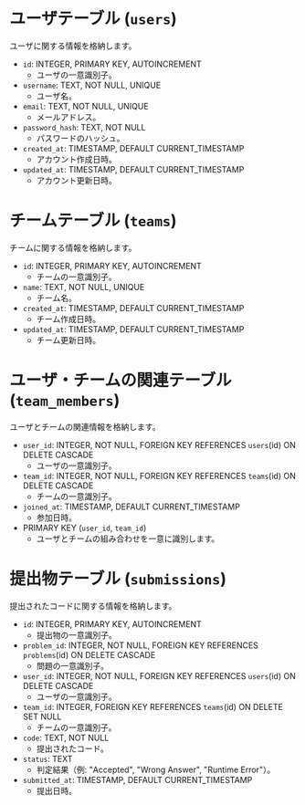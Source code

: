 # ユーザテーブル (`users`)
ユーザに関する情報を格納します。

- `id`: INTEGER, PRIMARY KEY, AUTOINCREMENT
  - ユーザの一意識別子。
- `username`: TEXT, NOT NULL, UNIQUE
  - ユーザ名。
- `email`: TEXT, NOT NULL, UNIQUE
  - メールアドレス。
- `password_hash`: TEXT, NOT NULL
  - パスワードのハッシュ。
- `created_at`: TIMESTAMP, DEFAULT CURRENT_TIMESTAMP
  - アカウント作成日時。
- `updated_at`: TIMESTAMP, DEFAULT CURRENT_TIMESTAMP
  - アカウント更新日時。

# チームテーブル (`teams`)
チームに関する情報を格納します。

- `id`: INTEGER, PRIMARY KEY, AUTOINCREMENT
  - チームの一意識別子。
- `name`: TEXT, NOT NULL, UNIQUE
  - チーム名。
- `created_at`: TIMESTAMP, DEFAULT CURRENT_TIMESTAMP
  - チーム作成日時。
- `updated_at`: TIMESTAMP, DEFAULT CURRENT_TIMESTAMP
  - チーム更新日時。

# ユーザ・チームの関連テーブル (`team_members`)
ユーザとチームの関連情報を格納します。

- `user_id`: INTEGER, NOT NULL, FOREIGN KEY REFERENCES `users`(id) ON DELETE CASCADE
  - ユーザの一意識別子。
- `team_id`: INTEGER, NOT NULL, FOREIGN KEY REFERENCES `teams`(id) ON DELETE CASCADE
  - チームの一意識別子。
- `joined_at`: TIMESTAMP, DEFAULT CURRENT_TIMESTAMP
  - 参加日時。
- PRIMARY KEY (`user_id`, `team_id`)
  - ユーザとチームの組み合わせを一意に識別します。


# 提出物テーブル (`submissions`)
提出されたコードに関する情報を格納します。

- `id`: INTEGER, PRIMARY KEY, AUTOINCREMENT
  - 提出物の一意識別子。
- `problem_id`: INTEGER, NOT NULL, FOREIGN KEY REFERENCES `problems`(id) ON DELETE CASCADE
  - 問題の一意識別子。
- `user_id`: INTEGER, NOT NULL, FOREIGN KEY REFERENCES `users`(id) ON DELETE CASCADE
  - ユーザの一意識別子。
- `team_id`: INTEGER, FOREIGN KEY REFERENCES `teams`(id) ON DELETE SET NULL
  - チームの一意識別子。
- `code`: TEXT, NOT NULL
  - 提出されたコード。
- `status`: TEXT
  - 判定結果（例: "Accepted", "Wrong Answer", "Runtime Error"）。
- `submitted_at`: TIMESTAMP, DEFAULT CURRENT_TIMESTAMP
  - 提出日時。
